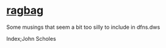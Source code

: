 # [ragbag](https://finooiigee.github.io/ragbag/)

Some musings that seem a bit too silly to include in dfns.dws

Index;John Scholes